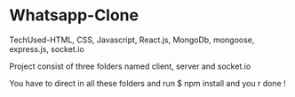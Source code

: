 # Whatsapp-Clone

TechUsed-HTML, CSS, Javascript, React.js, MongoDb, mongoose, express.js, socket.io 

Project consist of three folders named client, server and socket.io

You have to direct in all these folders and run $ npm install and you r done !
